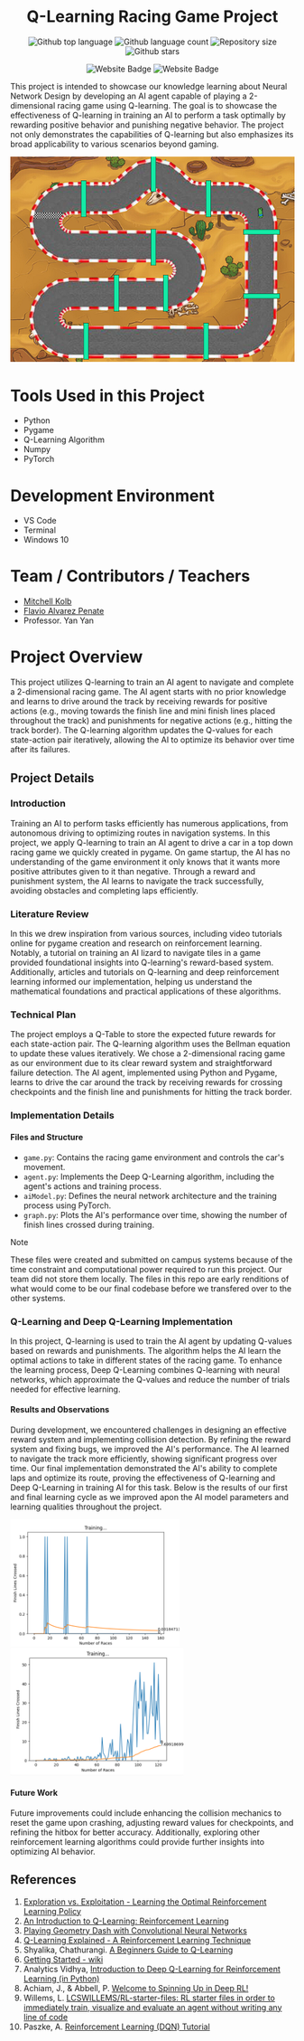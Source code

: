 <h1 align="center">Q-Learning Racing Game Project</h1>

<p align="center">
  <img alt="Github top language" src="https://img.shields.io/github/languages/top/mitchellkolb/Q-Learning-ML?color=56BEB8">

  <img alt="Github language count" src="https://img.shields.io/github/languages/count/mitchellkolb/Q-Learning-ML?color=56BEB8">

  <img alt="Repository size" src="https://img.shields.io/github/repo-size/mitchellkolb/Q-Learning-ML?color=56BEB8">

  <img alt="Github stars" src="https://img.shields.io/github/stars/mitchellkolb/Q-Learning-ML?color=56BEB8" />
</p>

<p align="center">
<img
    src="https://img.shields.io/badge/Python-3776AB?style=for-the-badge&logo=Python&logoColor=white"
    alt="Website Badge" />
<img
    src="https://img.shields.io/badge/Windows-0078D6?style=for-the-badge&logo=Windows 10&logoColor=white"
    alt="Website Badge" />
</p>

This project is intended to showcase our knowledge learning about Neural Network Design by developing an AI agent capable of playing a 2-dimensional racing game using Q-learning. The goal is to showcase the effectiveness of Q-learning in training an AI to perform a task optimally by rewarding positive behavior and punishing negative behavior. The project not only demonstrates the capabilities of Q-learning but also emphasizes its broad applicability to various scenarios beyond gaming.

![project image](resources/image8.png)

# Tools Used in this Project

- Python
- Pygame
- Q-Learning Algorithm
- Numpy
- PyTorch


# Development Environment

- VS Code
- Terminal
- Windows 10

# Team / Contributors / Teachers

- [Mitchell Kolb](https://github.com/mitchellkolb)
- [Flavio Alvarez Penate](https://github.com/f-alvarezpenate)
- Professor. Yan Yan


# Project Overview

This project utilizes Q-learning to train an AI agent to navigate and complete a 2-dimensional racing game. The AI agent starts with no prior knowledge and learns to drive around the track by receiving rewards for positive actions (e.g., moving towards the finish line and mini finish lines placed throughout the track) and punishments for negative actions (e.g., hitting the track border). The Q-learning algorithm updates the Q-values for each state-action pair iteratively, allowing the AI to optimize its behavior over time after its failures.

## Project Details

### Introduction
Training an AI to perform tasks efficiently has numerous applications, from autonomous driving to optimizing routes in navigation systems. In this project, we apply Q-learning to train an AI agent to drive a car in a top down racing game we quickly created in pygame. On game startup, the AI has no understanding of the game environment it only knows that it wants more positive attributes given to it than negative. Through a reward and punishment system, the AI learns to navigate the track successfully, avoiding obstacles and completing laps efficiently.

### Literature Review
In this we drew inspiration from various sources, including video tutorials online for pygame creation and research on reinforcement learning. Notably, a tutorial on training an AI lizard to navigate tiles in a game provided foundational insights into Q-learning's reward-based system. Additionally, articles and tutorials on Q-learning and deep reinforcement learning informed our implementation, helping us understand the mathematical foundations and practical applications of these algorithms.

### Technical Plan
The project employs a Q-Table to store the expected future rewards for each state-action pair. The Q-learning algorithm uses the Bellman equation to update these values iteratively. We chose a 2-dimensional racing game as our environment due to its clear reward system and straightforward failure detection. The AI agent, implemented using Python and Pygame, learns to drive the car around the track by receiving rewards for crossing checkpoints and the finish line and punishments for hitting the track border.

### Implementation Details

#### Files and Structure
- `game.py`: Contains the racing game environment and controls the car's movement.
- `agent.py`: Implements the Deep Q-Learning algorithm, including the agent's actions and training process.
- `aiModel.py`: Defines the neural network architecture and the training process using PyTorch.
- `graph.py`: Plots the AI's performance over time, showing the number of finish lines crossed during training.
> [!NOTE]
> These files were created and submitted on campus systems because of the time constraint and computational power required to run this project. Our team did not store them locally. The files in this repo are early renditions of what would come to be our final codebase before we transfered over to the other systems.

### Q-Learning and Deep Q-Learning Implementation
In this project, Q-learning is used to train the AI agent by updating Q-values based on rewards and punishments. The algorithm helps the AI learn the optimal actions to take in different states of the racing game. To enhance the learning process, Deep Q-Learning combines Q-learning with neural networks, which approximate the Q-values and reduce the number of trials needed for effective learning.

#### Results and Observations
During development, we encountered challenges in designing an effective reward system and implementing collision detection. By refining the reward system and fixing bugs, we improved the AI's performance. The AI learned to navigate the track more efficiently, showing significant progress over time. Our final implementation demonstrated the AI's ability to complete laps and optimize its route, proving the effectiveness of Q-learning and Deep Q-Learning in training AI for this task. Below is the results of our first and final learning cycle as we improved apon the AI model parameters and learning qualities throughout the project.

<p float="left">
  <img src="resources/image1.png" alt="First Try" width="300" />
  <img src="resources/image2.png" alt="Final Try" width="307" />
</p>


#### Future Work
Future improvements could include enhancing the collision mechanics to reset the game upon crashing, adjusting reward values for checkpoints, and refining the hitbox for better accuracy. Additionally, exploring other reinforcement learning algorithms could provide further insights into optimizing AI behavior.

## References
1. [Exploration vs. Exploitation - Learning the Optimal Reinforcement Learning Policy](https://www.youtube.com/watch?v=mo96Nqlo1L8)
2. [An Introduction to Q-Learning: Reinforcement Learning](https://www.freecodecamp.org/news/an-introduction-to-q-learning-reinforcement-learning-14ac0b4493cc)
3. [Playing Geometry Dash with Convolutional Neural Networks](http://cs231n.stanford.edu/reports/2017/pdfs/605.pdf)
4. [Q-Learning Explained - A Reinforcement Learning Technique](https://www.youtube.com/watch?v=qhRNvCVVJaA&list=TLPQMjAwMjIwMjP5wYy7pRhaxg&index=2)
5. Shyalika, Chathurangi. [A Beginners Guide to Q-Learning](https://towardsdatascience.com/a-beginners-guide-to-q-learning-c3e2a30a653c)
6. [Getting Started - wiki](https://www.pygame.org/news)
7. Analytics Vidhya, [Introduction to Deep Q-Learning for Reinforcement Learning (in Python)](https://www.analyticsvidhya.com/blog/2019/04/introduction-deep-q-learning-python)
8. Achiam, J., & Abbell, P. [Welcome to Spinning Up in Deep RL!](https://spinningup.openai.com/en/latest/index.html)
9. Willems, L. [LCSWILLEMS/RL-starter-files: RL starter files in order to immediately train, visualize and evaluate an agent without writing any line of code](https://github.com/lcswillems/rl-starter-files)
10. Paszke, A. [Reinforcement Learning (DQN) Tutorial](https://pytorch.org/tutorials/intermediate/reinforcement_q_learning.html)

